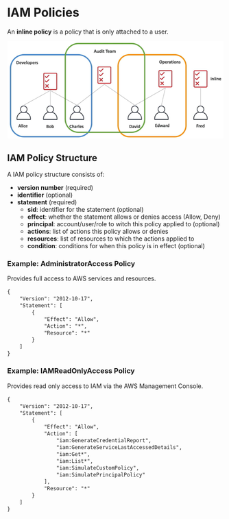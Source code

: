 # IAM Policies

An **inline policy** is a policy that is only attached to a user.

![IAM Policies](../../images/iam/iam_policies_inheritance.png)

## IAM Policy Structure

A IAM policy structure consists of:
- **version number** (required)
- **identifier** (optional)
- **statement** (required)
    - **sid**: identifier for the statement (optional)
    - **effect**: whether the statement allows or denies access (Allow, Deny)
    - **principal**: account/user/role to witch this policy applied to (optional)
    - **actions**: list of actions this policy allows or denies
    - **resources**: list of resources to which the actions applied to
    - **condition**: conditions for when this policy is in effect (optional)

### Example: AdministratorAccess Policy

Provides full access to AWS services and resources.

```
{
    "Version": "2012-10-17",
    "Statement": [
        {
            "Effect": "Allow",
            "Action": "*",
            "Resource": "*"
        }
    ]
}
```

### Example: IAMReadOnlyAccess Policy

Provides read only access to IAM via the AWS Management Console.

```
{
    "Version": "2012-10-17",
    "Statement": [
        {
            "Effect": "Allow",
            "Action": [
                "iam:GenerateCredentialReport",
                "iam:GenerateServiceLastAccessedDetails",
                "iam:Get*",
                "iam:List*",
                "iam:SimulateCustomPolicy",
                "iam:SimulatePrincipalPolicy"
            ],
            "Resource": "*"
        }
    ]
}
```
